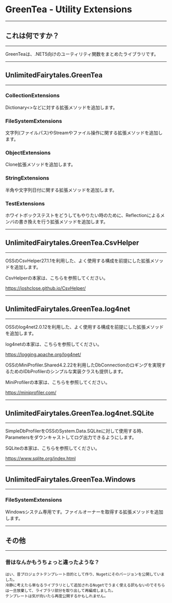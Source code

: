 # GreenTea - Utility Extensions
________________________________________
## これは何ですか？
________________________________________
GreenTeaは、.NET5向けのユーティリティ関数をまとめたライブラリです。

________________________________________
## UnlimitedFairytales.GreenTea
________________________________________
### CollectionExtensions

Dictionary<>などに対する拡張メソッドを追加します。

### FileSystemExtensions

文字列(ファイルパス)やStreamやファイル操作に関する拡張メソッドを追加します。

### ObjectExtensions

Clone拡張メソッドを追加します。

### StringExtensions

半角や文字列日付に関する拡張メソッドを追加します。

### TestExtensions

ホワイトボックステストをどうしてもやりたい時のために、Reflectionによるメンバの書き換えを行う拡張メソッドを追加します。

________________________________________
## UnlimitedFairytales.GreenTea.CsvHelper
________________________________________
OSSのCsvHelper27.1.1を利用した、よく使用する構成を前提にした拡張メソッドを追加します。

CsvHelperの本家は、こちらを参照してください。

https://joshclose.github.io/CsvHelper/

________________________________________
## UnlimitedFairytales.GreenTea.log4net
________________________________________
OSSのlog4net2.0.12を利用した、よく使用する構成を前提にした拡張メソッドを追加します。

log4netの本家は、こちらを参照してください。

https://logging.apache.org/log4net/

OSSのMiniProfiler.Shared4.2.22を利用したDbConnectionのロギングを実現するためのIDbProfilerのシンプルな実装クラスも提供します。

MiniProfilerの本家は、こちらを参照してください。

https://miniprofiler.com/

________________________________________
## UnlimitedFairytales.GreenTea.log4net.SQLite
________________________________________
SimpleDbProfilerをOSSのSystem.Data.SQLiteに対して使用する時、Parametersをダウンキャストしてログ出力できるようにします。

SQLiteの本家は、こちらを参照してください。

https://www.sqlite.org/index.html

________________________________________
## UnlimitedFairytales.GreenTea.Windows
________________________________________
### FileSystemExtensions

Windowsシステム専用です。ファイルオーナーを取得する拡張メソッドを追加します。

________________________________________
## その他
________________________________________
### 昔はなんかもうちょっと違ったような？

```text
はい、昔プロジェクトテンプレート目的として作り、Nugetにそのバージョンを公開していました。
冷静に考えたら単なるライブラリとして追加されるNugetでうまく使える訳もないのでそちらは一旦放棄して、ライブラリ部分を取り出して再編成しました。
テンプレートは気が向いたら再度公開するかもしれません。
```